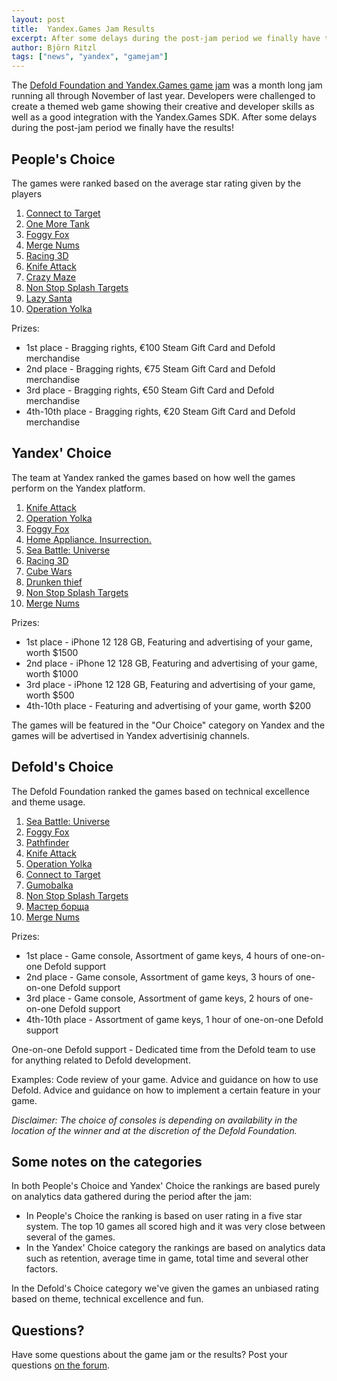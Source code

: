 ```yaml
---
layout: post
title:  Yandex.Games Jam Results
excerpt: After some delays during the post-jam period we finally have the results!
author: Björn Ritzl
tags: ["news", "yandex", "gamejam"]
---
```


The [Defold Foundation and Yandex.Games game jam](/yandex-game-jam-2021) was a month long jam running all through November of last year. Developers were challenged to create a themed web game showing their creative and developer skills as well as a good integration with the Yandex.Games SDK. After some delays during the post-jam period we finally have the results!

## People's Choice
The games were ranked based on the average star rating given by the players

1. [Connect to Target](https://yandex.com/games/play/180319)
2. [One More Tank](https://yandex.com/games/play/179759)
3. [Foggy Fox](https://yandex.com/games/play/181065)
4. [Merge Nums](https://yandex.ru/games/play/181027)
5. [Racing 3D](https://yandex.com/games/play/180748)
6. [Knife Attack](https://yandex.ru/games/play/180332)
7. [Crazy Maze](https://yandex.com/games/play/180324)
8. [Non Stop Splash Targets](https://yandex.com/games/play/165530)
9. [Lazy Santa](https://yandex.com/games/play/177224)
10. [Operation Yolka](https://yandex.com/games/play/179783)

Prizes:

* 1st place - Bragging rights, €100 Steam Gift Card and Defold merchandise
* 2nd place - Bragging rights, €75 Steam Gift Card and Defold merchandise
* 3rd place - Bragging rights, €50 Steam Gift Card and Defold merchandise
* 4th-10th place - Bragging rights, €20 Steam Gift Card and Defold merchandise


## Yandex' Choice
The team at Yandex ranked the games based on how well the games perform on the Yandex platform.

1. [Knife Attack](https://yandex.ru/games/play/180332)
2. [Operation Yolka](https://yandex.com/games/play/179783)
3. [Foggy Fox](https://yandex.com/games/play/181065)
4. [Home Appliance. Insurrection.](https://yandex.com/games/play/180624)
5. [Sea Battle: Universe](https://yandex.com/games/play/178820)
6. [Racing 3D](https://yandex.com/games/play/180748)
7. [Cube Wars](https://yandex.ru/games/play/178890)
8. [Drunken thief](https://yandex.ru/games/play/179849)
9. [Non Stop Splash Targets](https://yandex.com/games/play/165530)
10. [Merge Nums](https://yandex.ru/games/play/181027)

Prizes:

* 1st place - iPhone 12 128 GB, Featuring and advertising of your game, worth $1500
* 2nd place - iPhone 12 128 GB, Featuring and advertising of your game, worth $1000
* 3rd place - iPhone 12 128 GB, Featuring and advertising of your game, worth $500
* 4th-10th place - Featuring and advertising of your game, worth $200

The games will be featured in the "Our Choice" category on Yandex and the games will be advertised in Yandex advertisinig channels.


## Defold's Choice
The Defold Foundation ranked the games based on technical excellence and theme usage.

1. [Sea Battle: Universe](https://yandex.com/games/play/178820)
2. [Foggy Fox](https://yandex.com/games/play/181065)
3. [Pathfinder](https://yandex.ru/games/play/178993)
4. [Knife Attack](https://yandex.ru/games/play/180332)
5. [Operation Yolka](https://yandex.com/games/play/179783)
6. [Connect to Target](https://yandex.com/games/play/180319)
7. [Gumobalka](https://yandex.com/games/play/179189)
8. [Non Stop Splash Targets](https://yandex.com/games/play/165530)
9. [Мастер борща](https://yandex.kz/games/play/179500)
10. [Merge Nums](https://yandex.ru/games/play/181027)

Prizes:

* 1st place - Game console, Assortment of game keys, 4 hours of one-on-one Defold support
* 2nd place - Game console, Assortment of game keys, 3 hours of one-on-one Defold support
* 3rd place - Game console, Assortment of game keys, 2 hours of one-on-one Defold support
* 4th-10th place - Assortment of game keys, 1 hour of one-on-one Defold support

One-on-one Defold support - Dedicated time from the Defold team to use for anything related to Defold development.

Examples: Code review of your game. Advice and guidance on how to use Defold. Advice and guidance on how to implement a certain feature in your game.

_Disclaimer: The choice of consoles is depending on availability in the location of the winner and at the discretion of the Defold Foundation._


## Some notes on the categories
In both People's Choice and Yandex' Choice the rankings are based purely on analytics data gathered during the period after the jam:

* In People's Choice the ranking is based on user rating in a five star system. The top 10 games all scored high and it was very close between several of the games.
* In the Yandex' Choice category the rankings are based on analytics data such as retention, average time in  game, total time and several other factors.

In the Defold's Choice category we've given the games an unbiased rating based on theme, technical excellence and fun.


## Questions?
Have some questions about the game jam or the results? Post your questions [on the forum](https://forum.defold.com/t/defold-and-yandex-games-jam-results/70263).
